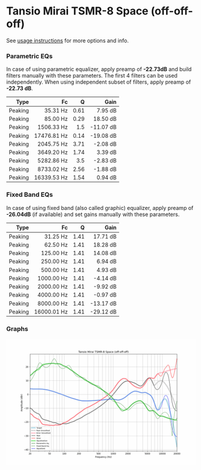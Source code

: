 # Tansio Mirai TSMR-8 Space (off-off-off)
See [usage instructions](https://github.com/jaakkopasanen/AutoEq#usage) for more options and info.

### Parametric EQs
In case of using parametric equalizer, apply preamp of **-22.73dB** and build filters manually
with these parameters. The first 4 filters can be used independently.
When using independent subset of filters, apply preamp of **-22.73 dB**.

| Type    | Fc          |    Q | Gain      |
|--------:|------------:|-----:|----------:|
| Peaking | 35.31 Hz    | 0.61 | 7.95 dB   |
| Peaking | 85.00 Hz    | 0.29 | 18.50 dB  |
| Peaking | 1506.33 Hz  | 1.5  | -11.07 dB |
| Peaking | 17476.81 Hz | 0.14 | -19.08 dB |
| Peaking | 2045.75 Hz  | 3.71 | -2.08 dB  |
| Peaking | 3649.20 Hz  | 1.74 | 3.39 dB   |
| Peaking | 5282.86 Hz  | 3.5  | -2.83 dB  |
| Peaking | 8733.02 Hz  | 2.56 | -1.88 dB  |
| Peaking | 16339.53 Hz | 1.54 | 0.94 dB   |

### Fixed Band EQs
In case of using fixed band (also called graphic) equalizer, apply preamp of **-26.04dB**
(if available) and set gains manually with these parameters.

| Type    | Fc          |    Q | Gain      |
|--------:|------------:|-----:|----------:|
| Peaking | 31.25 Hz    | 1.41 | 17.71 dB  |
| Peaking | 62.50 Hz    | 1.41 | 18.28 dB  |
| Peaking | 125.00 Hz   | 1.41 | 14.08 dB  |
| Peaking | 250.00 Hz   | 1.41 | 6.94 dB   |
| Peaking | 500.00 Hz   | 1.41 | 4.93 dB   |
| Peaking | 1000.00 Hz  | 1.41 | -4.14 dB  |
| Peaking | 2000.00 Hz  | 1.41 | -9.92 dB  |
| Peaking | 4000.00 Hz  | 1.41 | -0.97 dB  |
| Peaking | 8000.00 Hz  | 1.41 | -13.17 dB |
| Peaking | 16000.01 Hz | 1.41 | -29.12 dB |

### Graphs
![](./Tansio%20Mirai%20TSMR-8%20Space%20(off-off-off).png)